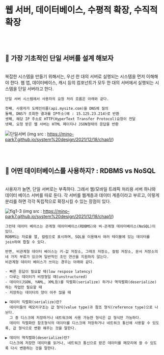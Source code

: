 # 웹 서버, 데이터베이스, 수평적 확장, 수직적 확장

</br>

<br>

## 📌 가장 기초적인 단일 서버를 설계 해보자
</br>
    복잡한 시스템을 만들기 위해서는, 우선 한 대의 서버로 실행되는 시스템을 먼저 이해해야 한다.
    웹 앱, 데이터베이스, 캐시 등의 컴포넌트가 모두 한 대의 서버에서 실행되는 시스템을 단일 서버라고 한다.

    단일 서버 시스템에서 사용자의 요청 처리 흐름은 아래와 같다.

    첫째, 사용자가 도메인이름(api.mysite.com)을 DNS에 질의
    둘째, DNS가 조회한 결과를 IP주소(예 : 15.125.23.214)로 반환
    셋째, 해당 IP 주소로 HTTP(HyperText Transfer Protocol)요청이 전달
    넷째, 요청 받은 웹 서버는 HTML 페이지나 JSON형태의 응답을 반환
    
    
  ![단일서버](https://github.com/alpapago/System_Design_Interview_study/assets/117890994/7587d1d2-b838-4dd8-ad4b-84c33b57aceb)
(img src : https://mino-park7.github.io/system%20design/2021/12/18/chap1/)



</br>
</br>

## 📌 어떤 데이터베이스를 사용하지? : RDBMS vs NoSQL
</br>
    사용자가 늘면, 단일 서버로는 부족하다. 그래서 웹/모바일 트래픽 처리용 서버 하나와 데이터 베이스 서버를 따로 둔다.
    각 서버를 웹계층과 데이터 계층이라고 부르고, 이렇게 분리를 하면 각각 독립적으로 확장시킬 수 있는 장점이 있다. 
    
![fig1-3](https://github.com/alpapago/System_Design_Interview_study/assets/117890994/74b8e2f6-eb94-4d02-a917-6dbb359edc7c)
(img src : https://mino-park7.github.io/system%20design/2021/12/18/chap1/)
    
    그런데 데이터 베이스는 관계형 데이터베이스(RDBMS)와 비-관계형 데이터베이스(NoSQL)이 있다.
    RDBMS는 자료를 열, 칼럼으로 표시하며, SQL을 이용해서 여러 테이블에 있는 데이터를 join하여 합칠 수 있다.

    반면, 비관계형 데이터 베이스는 키-값 저장소, 그래프 저장소, 칼럼 저장소, 문서 저장소의 네 가지 부류가 있으며 일반적인 조인 연산을 지원하지 않는다.
    비관계형 데이터 베이스가 쓰이는 경우는 아래와 같다.

    - 빠른 응답이 필요할 때(low respose latency)
    - 다루는 데이터가 비정형일 때(unstructured)
    - 데이터(JSON, YAML, XML등)를 직렬화(serialize) 하거나 역직렬화(deserialize) 하는 작업만 필요할 때
    - 저장하는 데이터의 양이 아주 많을 때

    ▶️ 데이터 직렬화(serialize)란?
      데이터들의 메모리구조는 값 형식(value type)과 참조 형식(reference type)으로 나뉜다.
      그 중 디스크에 저장하거나 네트워크에 사용 가능한 형식은 값 형식만 가능하다.
      데이터 직렬화란 참조형식의 데이터를 디스크에 저장하거나 네트워크 통신에 사용할 수 있도록, 값 형식으로 변환 해주는 것을 말한다.

    ▶️ 데이터 역직렬화(deserialize)란?
      디스크에 저장한 데이터를 읽거나, 네트워크 통신으로 받은 데이터를 메모리에 쓸 수 있도록 다시 변환하는 것을 말한다.
  
    
